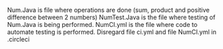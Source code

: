 Num.Java is file where operations are done (sum, product and positive difference between 2 numbers)
NumTest.Java is the file where testing of Num.Java is being performed.
NumCI.yml is the file where code to automate testing is performed. 
Disregard file ci.yml and file NumCI.yml in .circleci
